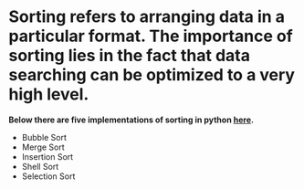 # Sorting refers to arranging data in a particular format. The importance of sorting lies in the fact that data searching can be optimized to a very high level.
__Below there are five implementations of sorting in python [here](https://github.com/deepak9546/Computer-Science-with-Python/blob/master/programs/miscellaneous/Sorting_Algorithms.ipynb).__
* Bubble Sort
* Merge Sort
* Insertion Sort
* Shell Sort
* Selection Sort
